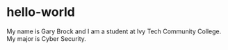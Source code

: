 # hello-world


My name is Gary Brock and I am a student at Ivy Tech Community College.
My major is Cyber Security.

